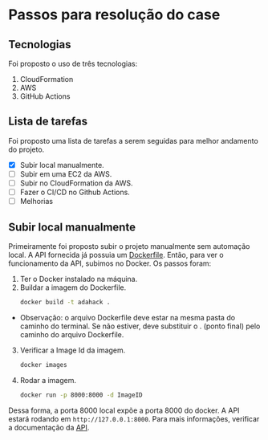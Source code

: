 # Passos para resolução do case

## Tecnologias

Foi proposto o uso de três tecnologias:
1. CloudFormation
2. AWS
3. GitHub Actions

## Lista de tarefas

Foi proposto uma lista de tarefas a serem seguidas para melhor andamento do projeto.
- [x] Subir local manualmente.
- [ ] Subir em uma EC2 da AWS.
- [ ] Subir no CloudFormation da AWS.
- [ ] Fazer o CI/CD no Github Actions.
- [ ] Melhorias

## Subir local manualmente

Primeiramente foi proposto subir o projeto manualmente sem automação local.
A API fornecida já possuia um [Dockerfile](Dockerfile).
Então, para ver o funcionamento da API, subimos no Docker.
Os passos foram:
1. Ter o Docker instalado na máquina.
2. Buildar a imagem do Dockerfile. 
   ```bash
   docker build -t adahack .
   ```
* Observação: o arquivo Dockerfile deve estar na mesma pasta do caminho do terminal. Se não estiver, deve substituir o . (ponto final) pelo caminho do arquivo Dockerfile.
3. Verificar a Image Id da imagem.
   ```bash
   docker images
   ```
4. Rodar a imagem.
   ```bash
   docker run -p 8000:8000 -d ImageID
   ```
Dessa forma, a porta 8000 local expõe a porta 8000 do docker.
A API estará rodando em `http://127.0.0.1:8000`.
Para mais informações, verificar a documentação da [API](API.md).